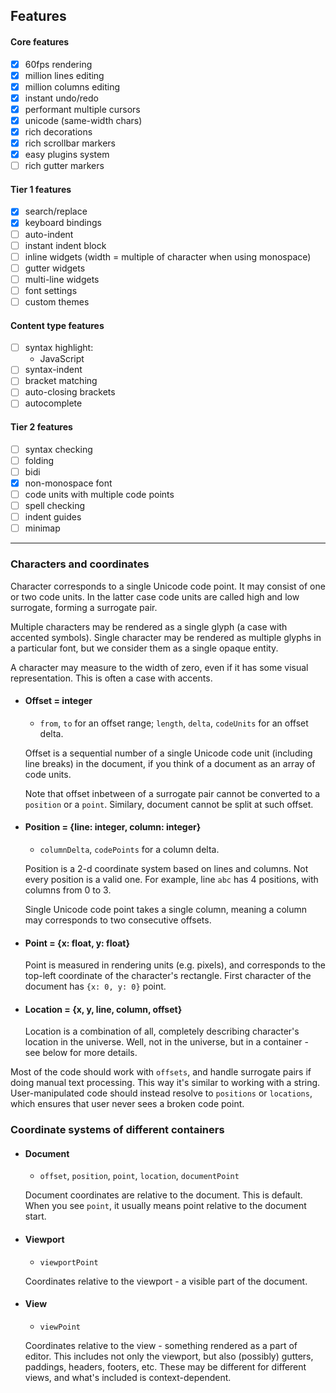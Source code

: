 ## Features

#### Core features
* [x] 60fps rendering
* [x] million lines editing
* [x] million columns editing
* [x] instant undo/redo
* [x] performant multiple cursors
* [x] unicode (same-width chars)
* [x] rich decorations
* [x] rich scrollbar markers
* [x] easy plugins system
* [ ] rich gutter markers

#### Tier 1 features
* [x] search/replace
* [x] keyboard bindings
* [ ] auto-indent
* [ ] instant indent block
* [ ] inline widgets (width = multiple of character when using monospace)
* [ ] gutter widgets
* [ ] multi-line widgets
* [ ] font settings
* [ ] custom themes

#### Content type features
* [ ] syntax highlight:
    - JavaScript
* [ ] syntax-indent
* [ ] bracket matching
* [ ] auto-closing brackets
* [ ] autocomplete

#### Tier 2 features
* [ ] syntax checking
* [ ] folding
* [ ] bidi
* [x] non-monospace font
* [ ] code units with multiple code points
* [ ] spell checking
* [ ] indent guides
* [ ] minimap

---

### Characters and coordinates

Character corresponds to a single Unicode code point. It may consist of one or two code units. In the latter case
code units are called high and low surrogate, forming a surrogate pair.

Multiple characters may be rendered as a single glyph (a case with accented symbols).
Single character may be rendered as multiple glyphs in a particular font, but we consider them
as a single opaque entity.

A character may measure to the width of zero, even if it has some visual representation.
This is often a case with accents.

* #### Offset = integer
  - `from`, `to` for an offset range; `length`, `delta`, `codeUnits` for an offset delta.

  Offset is a sequential number of a single Unicode code unit (including line breaks) in the document,
  if you think of a document as an array of code units.
  
  Note that offset inbetween of a surrogate pair cannot be converted to a `position` or a `point`. Similary,
  document cannot be split at such offset.

* #### Position = {line: integer, column: integer}
  - `columnDelta`, `codePoints` for a column delta.
  
  Position is a 2-d coordinate system based on lines and columns. Not every position is a valid one.
  For example, line `abc` has 4 positions, with columns from 0 to 3.

  Single Unicode code point takes a single column, meaning a column may corresponds to two consecutive offsets.

* #### Point = {x: float, y: float}
  Point is measured in rendering units (e.g. pixels), and corresponds to the top-left
  coordinate of the character's rectangle. First character of the document has `{x: 0, y: 0}` point.

* #### Location = {x, y, line, column, offset}
  Location is a combination of all, completely describing character's location in the universe.
  Well, not in the universe, but in a container - see below for more details.

Most of the code should work with `offsets`, and handle surrogate pairs if doing manual text processing. This way
it's similar to working with a string. User-manipulated code should instead resolve to `positions` or `locations`, which
ensures that user never sees a broken code point.

### Coordinate systems of different containers

* #### Document
  - `offset`, `position`, `point`, `location`, `documentPoint`
  
  Document coordinates are relative to the document. This is default. When you see `point`,
  it usually means point relative to the document start.
  
* #### Viewport
  - `viewportPoint`
  
  Coordinates relative to the viewport - a visible part of the document.
  
* #### View
  - `viewPoint`
  
  Coordinates relative to the view - something rendered as a part of editor.
  This includes not only the viewport, but also (possibly) gutters, paddings, headers, footers, etc.
  These may be different for different views, and what's included is context-dependent.
 
